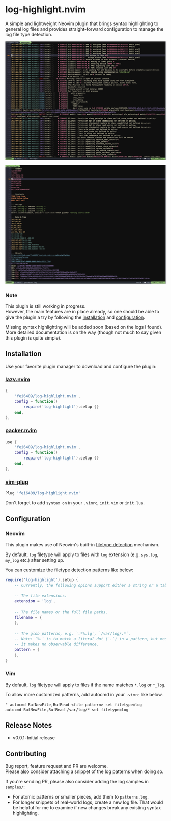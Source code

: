 # log-highlight.nvim

A simple and lightweight Neovim plugin that brings syntax highlighting to
general log files and provides straight-forward configuration to manage the log
file type detection.  

![preview-1](./doc/images/kernel-log.png)

![preview-2](./doc/images/patterns-log.png)

### Note

This plugin is still working in progress.  
However, the main features are in place already, so one should be able to
give the plugin a try by following the [installation](#installation) and
[configuration](#configuration).

Missing syntax highlighting will be added soon (based on the logs I found).  
More detailed documentation is on the way (though not much to say given this
plugin is quite simple).  

## Installation

Use your favorite plugin manager to download and configure the plugin:

### [lazy.nvim](https://github.com/folke/lazy.nvim)

```lua
{
    'fei6409/log-highlight.nvim',
    config = function()
        require('log-highlight').setup {}
    end,
},
```

### [packer.nvim](https://github.com/wbthomason/packer.nvim)

```lua
use {
    'fei6409/log-highlight.nvim',
    config = function()
        require('log-highlight').setup {}
    end,
},
```

### [vim-plug](https://github.com/junegunn/vim-plug)

```lua
Plug 'fei6409/log-highlight.nvim'
```

Don't forget to add `syntax on` in your `.vimrc`, `init.vim` or `init.lua`.

## Configuration

### Neovim

This plugin makes use of Neovim's built-in [filetype
detection](https://neovim.io/doc/user/filetype.html) mechanism.  

By default, `log` filetype will apply to files with `log` extension (e.g.
`sys.log`, `my_log` etc.) after setting up.

You can customize the filetype detection patterns like below:

```lua
require('log-highlight').setup {
    -- Currently, the following opions support either a string or a table of strings.

    -- The file extensions.
    extension = 'log',

    -- The file names or the full file paths.
    filename = {
    },

    -- The glob patterns, e.g. `.*%.lg`, `/var/log/.*`.
    -- Note: `%.` is to match a literal dot (`.`) in a pattern, but most of the time
    -- it makes no observable difference.
    pattern = {
    },
}
```

### Vim

By default, `log` filetype will apply to files if the name matches `*.log` or
`*_log`.  

To allow more customized patterns, add autocmd in your `.vimrc` like below.

```vim
" autocmd BufNewFile,BufRead <file pattern> set filetype=log
autocmd BufNewFile,BufRead /var/log/* set filetype=log
```

## Release Notes

- v0.0.1: Initial release

## Contributing

Bug report, feature request and PR are welcome.  
Please also consider attaching a snippet of the log patterns when doing so.

If you're sending PR, please also consider adding the log samples in `samples/`:
- For atomic patterns or smaller pieces, add them to `patterns.log`.
- For longer snippets of real-world logs, create a new log file.
That would be helpful for me to examine if new changes break any existing syntax
highlighting.
